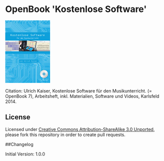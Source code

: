# OpenBook 'Kostenlose Software'

![Kostenlose Software für den Musikunterricht](images/kaiser_kostenloseSoftware.jpg)

Citation: Ulrich Kaiser, Kostenlose Software für den Musikunterricht. (= OpenBook 7), Arbeitsheft, inkl. Materialien, Software und Videos, Karlsfeld 2014.

## License

Licensed under [Creative Commons Attribution-ShareAlike 3.0 Unported](http://creativecommons.org/licenses/by-sa/3.0/legalcode), please fork this repository in order to create pull requests.   

##Changelog   

Initial Version: 1.0.0  